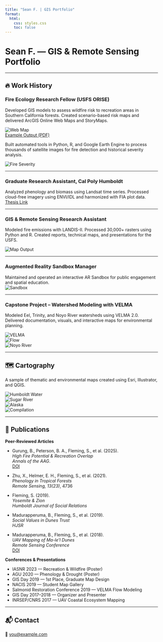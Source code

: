 ```yaml
---
title: "Sean F. | GIS Portfolio"
format:
  html:
    css: styles.css
    toc: false
---
```


# Sean F. — GIS & Remote Sensing Portfolio

---

## 🔥 Work History

### Fire Ecology Research Fellow (USFS ORISE)

Developed GIS models to assess wildfire risk to recreation areas in Southern California forests. Created scenario-based risk maps and delivered ArcGIS Online Web Maps and StoryMaps.

![Web Map](ANF_WEBMAP.png)  
[Example Output (PDF)](Cleveland_StoryMap.pdf)

Built automated tools in Python, R, and Google Earth Engine to process thousands of satellite images for fire detection and historical severity analysis.

![Fire Severity](ANTE_FINAL_smaller.jpg)

---

### Graduate Research Assistant, Cal Poly Humboldt

Analyzed phenology and biomass using Landsat time series. Processed cloud-free imagery using ENVI/IDL and harmonized with FIA plot data.  
[Thesis Link](https://digitalcommons.humboldt.edu/etd/787/)

---

### GIS & Remote Sensing Research Assistant

Modeled fire emissions with LANDIS-II. Processed 30,000+ rasters using Python and R. Created reports, technical maps, and presentations for the USFS.

![Map Output](Shasta_Trinity_map-01.png)

---

### Augmented Reality Sandbox Manager

Maintained and operated an interactive AR Sandbox for public engagement and spatial education.  
![Sandbox](sandbox.jpg)

---

### Capstone Project – Watershed Modeling with VELMA

Modeled Eel, Trinity, and Noyo River watersheds using VELMA 2.0. Delivered documentation, visuals, and interactive maps for environmental planning.

![VELMA](velma.png)  
![Flow](flow.png)  
![Noyo River](noyo.png)

---

## 🗺️ Cartography

A sample of thematic and environmental maps created using Esri, Illustrator, and QGIS.

![Humboldt Water](Humboldt_Water.jpg)  
![Sugar River](SugarRiver.jpg)  
![Alaska](alaska.jpg)  
![Compilation](all.png)

---

## 📄 Publications

**Peer-Reviewed Articles**

- Gurung, B., Peterson, B. A., Fleming, S., et al. (2025).  
  *High Fire Potential & Recreation Overlap*  
  _Annals of the AAG_.  
  [DOI](https://doi.org/10.1080/24694452.2025.2463503)

- Zhu, X., Helmer, E. H., Fleming, S., et al. (2021).  
  *Phenology in Tropical Forests*  
  _Remote Sensing, 13(23)_, 4736

- Fleming, S. (2019).  
  *Yosemite & Zion*  
  _Humboldt Journal of Social Relations_

- Madurapperuma, B., Fleming, S., et al. (2019).  
  *Social Values in Dunes Trust*  
  _HJSR_

- Madurapperuma, B., Fleming, S., et al. (2018).  
  *UAV Mapping of Ma-le'l Dunes*  
  _Remote Sensing Conference_  
  [DOI](https://doi.org/10.3390/ecrs-2-05182)

**Conferences & Presentations**

- IASNR 2023 — Recreation & Wildfire (Poster)  
- AGU 2020 — Phenology & Drought (Poster)  
- GIS Day 2019 — 1st Place, Graduate Map Design  
- NACIS 2019 — Student Map Gallery  
- Salmonid Restoration Conference 2019 — VELMA Flow Modeling  
- GIS Day 2017–2018 — Organizer and Presenter  
- INRSEP/CNRS 2017 — UAV Coastal Ecosystem Mapping

---

## 📬 Contact

📧 you@example.com
